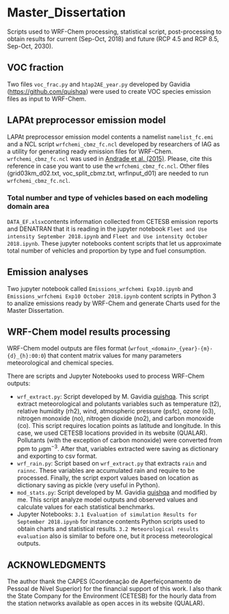 # Master_Dissertation
Scripts used to WRF-Chem processing, statistical script, post-processing to obtain results for current (Sep-Oct, 2018) and future (RCP 4.5 and RCP 8.5, Sep-Oct, 2030).

## VOC fraction
Two files `voc_frac.py` and  `htap2AE_year.py` developed by Gavidia (https://github.com/quishqa) were used to create VOC species emission files as input to WRF-Chem.

## LAPAt preprocessor emission model
LAPAt preprocessor emission model contents a namelist `namelist_fc.emi` and a NCL script `wrfchemi_cbmz_fc.ncl` developed by researchers of IAG as a utility for generating ready emission files for WRF-Chem.
`wrfchemi_cbmz_fc.ncl` was used in [Andrade et al. (2015)](https://www.frontiersin.org/articles/10.3389/fenvs.2015.00009/full). Please, cite this reference in case you want to use the `wrfchemi_cbmz_fc.ncl`.
Other files (grid03km_d02.txt, voc_split_cbmz.txt, wrfinput_d01) are needed to run `wrfchemi_cbmz_fc.ncl`.

### Total number and type of vehicles based on each modeling domain area
`DATA_EF.xlsx`contents information collected from CETESB emission reports and DENATRAN that it is reading in the jupyter notebook `Fleet and Use intensity September 2018.ipynb` and `Fleet and Use intensity October 2018.ipynb`.
These jupyter notebooks content scripts that let us approximate total number of vehicles and proportion by type and fuel consumption.

## Emission analyses
Two jupyter notebook called `Emissions_wrfchemi Exp10.ipynb` and `Emissions_wrfchemi Exp10 October 2018.ipynb` content scripts in Python 3 to analize emissions ready by WRF-Chem and generate Charts used for the Master Dissertation.

## WRF-Chem model results processing
WRF-Chem model outputs are files format (`wrfout_<domain>_{year}-{m}-{d}_{h}:00:0`) that content matrix values for many parameters meteorological and chemical species.

There are scripts and Jupyter Notebooks used to process WRF-Chem outputs:

* `wrf_extract.py`: Script developed by M. Gavidia [quishqa](https://github.com/quishqa). This script extract meteorological and polutants variables such as temperature (t2), relative humidity (rh2), wind, atmospheric pressure (psfc), ozone (o3), nitrogen monoxide (no), nitrogen dioxide (no2), and carbon monoxide (co). This script requires location points as latitude and longitude. In this case, we used CETESB locations provided in its website (QUALAR). Pollutants (with the exception of carbon monoxide) were converted from ppm to $\mu$gm$^{-3}$. After that, variables extracted were saving as dictionary and exporting to csv format.
* `wrf_rain.py`: Script based on `wrf_extract.py` that extracts `rain` and `rainnc`. These variables are accumulated rain and require to be processed. Finally, the script export values based on location as dictionary saving as pickle (very useful in Python).
* `mod_stats.py`: Script developed by M. Gavidia [quishqa](https://github.com/quishqa) and modified by me. This script analyze model outputs and observed values and calculate values for each statistical benchmarks.
* Jupyter Notebooks: `3.1 Evaluation of simulation Results for September 2018.ipynb` for instance contents Python scripts used to obtain charts and statistical results. `3.2 Meteorological results evaluation` also is similar to before one, but it process meteorological outputs.

## ACKNOWLEDGMENTS
The author thank the CAPES (Coordenação de Aperfeiçonamento de Pessoal de Nível Superior) for the financial support of this work. I also thank the State Company for the Environment (CETESB) for the hourly data from the station networks available as open acces in its website (QUALAR).
